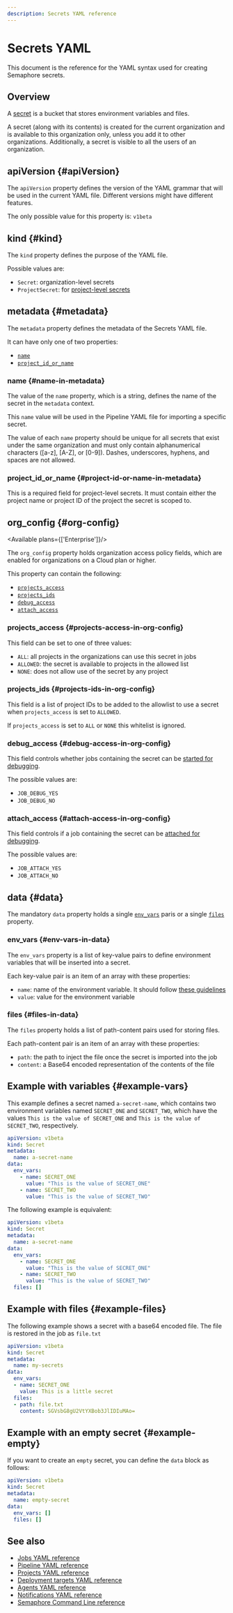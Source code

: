 ```yaml
---
description: Secrets YAML reference
---
```


# Secrets YAML 

This document is the reference for the YAML syntax used for creating Semaphore secrets.

## Overview

A [secret](../using-semaphore/secrets) is a bucket that stores environment variables and files.

A secret (along with its contents) is created for the current organization and is available to this organization only, unless you add it to other organizations. Additionally, a secret is visible to all the users of an organization.

## apiVersion {#apiVersion}

The `apiVersion` property defines the version of the YAML grammar that will be used in the current YAML file. Different versions might have different features.

The only possible value for this property is: `v1beta`

## kind {#kind}

The `kind` property defines the purpose of the YAML file.

Possible values are:

- `Secret`: organization-level secrets
- `ProjectSecret`: for [project-level secrets](../using-semaphore/projects#project-secrets)

## metadata {#metadata}

The `metadata` property defines the metadata of the Secrets YAML file. 

It can have only one of two properties:

- [`name`](#name-in-metadata)
- [`project_id_or_name`](#project-id-or-name-in-metadata)


### name {#name-in-metadata}

The value of the `name` property, which is a string, defines the name of the secret in the `metadata` context. 

This `name` value will be used in the Pipeline YAML file for importing a specific secret.

The value of each `name` property should be unique for all secrets that exist under the same organization and must only contain alphanumerical characters ([a-z], [A-Z], or [0-9]). Dashes, underscores, hyphens, and spaces are not allowed.

### project_id_or_name {#project-id-or-name-in-metadata}

This is a required field for project-level secrets. It must contain either the project name or project ID of the project the secret is scoped to.

## org_config {#org-config}

<Available plans={['Enterprise']}/>

The `org_config` property holds organization access policy fields, which are enabled for organizations on a Cloud plan or higher. 

This property can contain the following:

- [`projects_access`](#projects-access-in-org-config)
- [`projects_ids`](#projects-ids-in-org-config)
- [`debug_access`](#debug-access-in-org-config) 
- [`attach_access`](#attach-access-in-org-config)

### projects_access {#projects-access-in-org-config}

This field can be set to one of three values: 

- `ALL`: all projects in the organizations can use this secret in jobs
- `ALLOWED`:  the secret is available to projects in the allowed list 
- `NONE`: does not allow use of the secret by any project

### projects_ids {#projects-ids-in-org-config}

This field is a list of project IDs to be added to the allowlist to use a secret when `projects_access` is 
set to `ALLOWED`. 

If `projects_access` is set to `ALL` or `NONE` this whitelist is ignored.

### debug_access {#debug-access-in-org-config}

This field controls whether jobs containing the secret can be [started for debugging](../using-semaphore/jobs#debug-jobs).

The possible values are:

- `JOB_DEBUG_YES` 
- `JOB_DEBUG_NO`

### attach_access {#attach-access-in-org-config}

This field controls if a job containing the secret can be [attached for debugging](../using-semaphore/jobs#attach-job).

The possible values are:

- `JOB_ATTACH_YES` 
- `JOB_ATTACH_NO`

## data {#data}

The mandatory `data` property holds a single [`env_vars`](#env-vars-in-data) paris or a single [`files`](#files-in-data) property.

### env_vars {#env-vars-in-data}

The `env_vars` property is a list of key-value pairs to define environment variables that will be
inserted into a secret.

Each key-value pair is an item of an array with these properties:

- `name`: name of the environment variable. It should follow [these guidelines](http://pubs.opengroup.org/onlinepubs/000095399/basedefs/xbd_chap08.html)
- `value`: value for the environment variable


### files {#files-in-data}

The `files` property holds a list of path-content pairs used for storing files.

Each path-content pair is an item of an array with these properties:

- `path`: the path to inject the file once the secret is imported into the job
- `content`: a Base64 encoded representation of the contents of the file

## Example with variables {#example-vars}

This example defines a secret named `a-secret-name`, which contains two environment variables named `SECRET_ONE` and `SECRET_TWO`, which have the values `This is the value of SECRET_ONE` and `This is the value of SECRET_TWO`, respectively.

```yaml title="Example"
apiVersion: v1beta
kind: Secret
metadata:
  name: a-secret-name
data:
  env_vars:
    - name: SECRET_ONE
      value: "This is the value of SECRET_ONE"
    - name: SECRET_TWO
      value: "This is the value of SECRET_TWO"
```

The following example is equivalent:

```yaml title="Example"
apiVersion: v1beta
kind: Secret
metadata:
  name: a-secret-name
data:
  env_vars:
    - name: SECRET_ONE
      value: "This is the value of SECRET_ONE"
    - name: SECRET_TWO
      value: "This is the value of SECRET_TWO"
  files: []
```

## Example with files {#example-files}

The following example shows a secret with a base64 encoded file. The file is restored in the job as `file.txt`

```yaml title="Example"
apiVersion: v1beta
kind: Secret
metadata:
  name: my-secrets
data:
  env_vars:
  - name: SECRET_ONE
    value: This is a little secret
  files:
  - path: file.txt
    content: SGVsbG8gU2VtYXBob3JlIDIuMAo=
```


## Example with an empty secret {#example-empty}

If you want to create an `empty` secret, you can define the `data` block as follows:

``` yaml
apiVersion: v1beta
kind: Secret
metadata:
  name: empty-secret
data:
  env_vars: []
  files: []
```

## See also

- [Jobs YAML reference](./jobs-yaml)
- [Pipeline YAML reference](./pipeline-yaml)
- [Projects YAML reference](./project-yaml)
- [Deployment targets YAML reference](./deployment-target-yaml)
- [Agents YAML reference](./agent-yaml)
- [Notifications YAML reference](./notifications-yaml)
- [Semaphore Command Line reference](./semaphore-cli)

